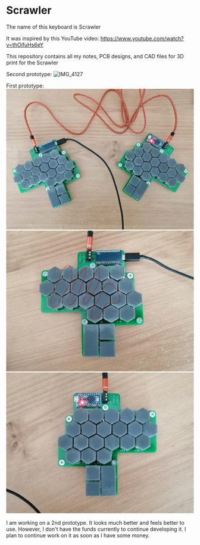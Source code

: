 # Scrawler
The name of this keyboard is Scrawler

It was inspired by this YouTube video: https://www.youtube.com/watch?v=thOifuHs6eY

This repository contains all my notes, PCB designs, and CAD files for 3D print for the Scrawler

Second prototype:
![IMG_4127](https://github.com/user-attachments/assets/4b9d13c5-325f-4dfa-9a17-5feb539d4d53)


First prototype:
![prototype both sides](notes/v0.1/IMG_20210712_093523.jpg)
![prototype left side](notes/v0.1/IMG_20210712_093350.jpg)
![prototype right side](notes/v0.1/IMG_20210712_093407.jpg)

I am working on a 2nd prototype. It looks much better and feels better to use. However, I don't have the funds currently to continue developing it. I plan to continue work on it as soon as I have some money.
